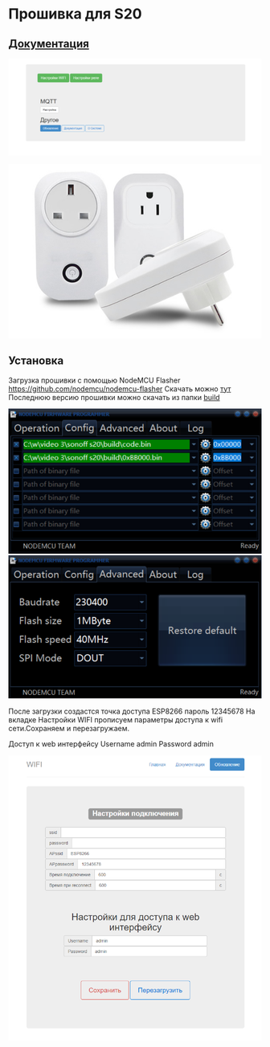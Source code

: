 # Прошивка для S20

## [Документация](https://github.com/yuri-afanasiev/sonoff-s20/wiki)
![1](https://raw.githubusercontent.com/yuri-afanasiev/sonoff-s20/master/doc/1.png)

![4](https://github.com/yuri-afanasiev/sonoff-s20/blob/master/doc/4.jpg)

 

 
## Установка
Загрузка прошивки с помощью NodeMCU Flasher  https://github.com/nodemcu/nodemcu-flasher
Скачать можно [тут](https://github.com/nodemcu/nodemcu-flasher/blob/master/Win32/Release/ESP8266Flasher.exe)
Последнюю версию прошивки можно скачать из папки [build](https://github.com/yuri-afanasiev/sonoff-s20/tree/master/build)

 
 
 ![3](https://raw.githubusercontent.com/yuri-afanasiev/sonoff-s20/master/doc/3.png)
 ![6](https://raw.githubusercontent.com/yuri-afanasiev/sonoff-s20/master/doc/6.png)
 
 
После загрузки создастся точка доступа ESP8266 пароль 12345678 
На вкладке Настройки WIFI прописуем параметры доступа к wifi сети.Сохраняем и перезагружаем.

Доступ к web интерфейсу 
Username admin 
Password admin

![Настройки WIFI](https://github.com/yuri-afanasiev/sonoff-s20/blob/master/doc/2.png)
